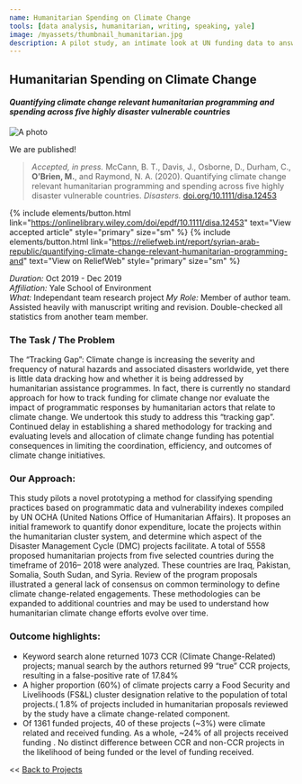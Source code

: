 ```yaml
---
name: Humanitarian Spending on Climate Change
tools: [data analysis, humanitarian, writing, speaking, yale]
image: /myassets/thumbnail_humanitarian.jpg
description: A pilot study, an intimate look at UN funding data to answer the question, "How much money is being explicitly spent on climate change by humanitarian aid agencies?"
---
```


## Humanitarian Spending on Climate Change ##
####  *Quantifying climate change relevant humanitarian programming and spending across five highly disaster vulnerable countries*

![A photo](http://placekitten.com/400/375)

We are published!  
> *Accepted, in press.* McCann, B. T., Davis, J., Osborne, D., Durham, C., **O’Brien, M.**, and Raymond, N. A. (2020). Quantifying climate change relevant humanitarian programming and spending across five highly disaster vulnerable countries. *Disasters.* [doi.org/10.1111/disa.12453](https://doi.org/10.1111/disa.12453)

{% include elements/button.html link="https://onlinelibrary.wiley.com/doi/epdf/10.1111/disa.12453" text="View accepted article" style="primary" size="sm" %}
{% include elements/button.html link="https://reliefweb.int/report/syrian-arab-republic/quantifying-climate-change-relevant-humanitarian-programming-and" text="View on ReliefWeb" style="primary" size="sm" %}

*Duration:* Oct 2019 - Dec 2019  
*Affiliation:* Yale School of Environment  
*What:* Independant team research project
*My Role:* Member of author team. Assisted heavily with manuscript writing and revision. Double-checked all statistics from another team member.


### The Task / The Problem ###

The “Tracking Gap”:
Climate change is increasing the severity and frequency of natural hazards and associated disasters worldwide, yet there is little data dracking how and whether it is being addressed by humanitarian assistance programmes. In fact, there is currently no standard approach for how to track funding for climate change nor evaluate the impact of programmatic responses by humanitarian actors that relate to climate change. We undertook this study to address this “tracking gap”.
Continued delay in establishing a shared methodology for tracking and evaluating levels and allocation of climate change funding has potential consequences in limiting the coordination, efficiency, and outcomes of climate change initiatives.


### Our Approach: ###

This study pilots a novel prototyping a method for classifying spending practices based on programmatic data and vulnerability indexes compiled by UN OCHA (United Nations Office of Humanitarian Affairs). It proposes an initial framework to quantify donor expenditure, locate the
projects within the humanitarian cluster system, and determine which aspect of the Disaster Management Cycle (DMC) projects facilitate.
A total of 5558 proposed humanitarian projects from five selected countries during the timeframe of 2016– 2018 were analyzed. These countries are Iraq, Pakistan, Somalia, South Sudan, and Syria. Review of the program proposals illustrated a general lack of consensus on common
terminology to define climate change-related engagements. These methodologies can be expanded to additional countries and may be used to
understand how humanitarian climate change efforts evolve over time.

### Outcome highlights: ###
* Keyword search alone returned 1073 CCR (Climate Change-Related) projects; manual search by the authors returned 99 “true” CCR projects, resulting in a false-positive rate of 17.84%
* A higher proportion (60%) of climate projects carry a Food Security and Livelihoods (FS&L) cluster designation relative to the population of total projects.( 1.8% of projects included in humanitarian proposals reviewed by the study have a climate change-related component.
* Of 1361 funded projects, 40 of these projects (~3%) were climate related and received funding. As a whole, ~24% of all projects received funding . No distinct difference between CCR and non-CCR projects in the likelihood of being funded or the level of funding received.

<< [Back to Projects](/projects/)